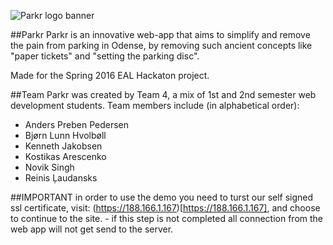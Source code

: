 ![Parkr logo banner](http://i.imgur.com/HPj6az7.png)

##Parkr
Parkr is an innovative web-app that aims to simplify and remove the pain from parking in Odense, by removing such ancient concepts like "paper tickets" and "setting the parking disc".

Made for the Spring 2016 EAL Hackaton project.

##Team
Parkr was created by Team 4, a mix of 1st and 2nd semester web development students. Team members include (in alphabetical order):

* Anders Preben Pedersen
* Bjørn Lunn Hvolbøll
* Kenneth Jakobsen
* Kostikas Arescenko
* Novik Singh
* Reinis Ļaudansks

##IMPORTANT
in order to use the demo you need to turst our self signed ssl certificate, visit: (https://188.166.1.167)[https://188.166.1.167], and choose to continue to the site. - if this step is not completed all connection from the web app will not get send to the server.
